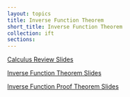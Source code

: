 ```yaml
---
layout: topics
title: Inverse Function Theorem
short_title: Inverse Function Theorem
collection: ift
sections:
---
```


<a href="{{ '/slides/calc_review' | relative_url }}" target="_blank">Calculus Review Slides</a>

<a href="{{ '/slides/ift' | relative_url }}" target="_blank">Inverse Function Theorem Slides</a>

<a href="{{ '/slides/ift_proof' | relative_url }}" target="_blank">Inverse Function Proof Theorem Slides</a>
